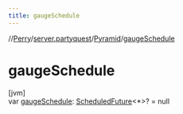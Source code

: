 ```yaml
---
title: gaugeSchedule
---
```

//[Perry](../../../index.html)/[server.partyquest](../index.html)/[Pyramid](index.html)/[gaugeSchedule](gauge-schedule.html)



# gaugeSchedule



[jvm]\
var [gaugeSchedule](gauge-schedule.html): [ScheduledFuture](https://docs.oracle.com/javase/8/docs/api/java/util/concurrent/ScheduledFuture.html)&lt;*&gt;? = null




